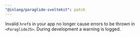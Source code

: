 ```yaml
---
"@inlang/paraglide-sveltekit": patch
---
```


Invalid `href`s in your app no longer cause errors to be thrown in `<ParaglideJS>`. During development a warning is logged.
